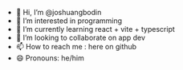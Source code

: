 - 👋 Hi, I’m @joshuangbodin
- 👀 I’m interested in programming
- 🌱 I’m currently learning react + vite + typescript
- 💞️ I’m looking to collaborate on app dev
- 📫 How to reach me : here on github
- 😄 Pronouns: he/him
  

<!---
joshuangbodin/joshuangbodin is a ✨ special ✨ repository because its `README.md` (this file) appears on your GitHub profile.
You can click the Preview link to take a look at your changes.
--->
